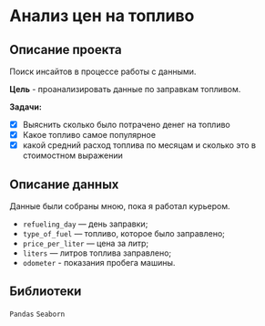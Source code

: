 # Анализ цен на топливо
## Описание проекта
Поиск инсайтов в процессе работы с данными.

**Цель** - проанализировать данные по заправкам топливом.

**Задачи:**

* [X] Выяснить сколько было потрачено денег на топливо
* [X] Какое топливо самое популярное 
* [X] какой средний расход топлива по месяцам и сколько это в стоимостном выражении
## Описание данных
Данные были собраны мною, пока я работал курьером.

* `refueling_day` — день заправки;
* `type_of_fuel` — топливо, которое было заправлено;
* `price_per_liter` — цена за литр;
* `liters` — литров топлива заправлено;
* `odometer` - показания пробега машины.

## Библиотеки
`Pandas` `Seaborn`
